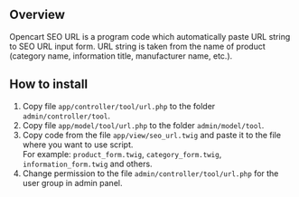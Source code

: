 <h2>Overview</h2>
<p>Opencart SEO URL is a program code which automatically paste URL string to SEO URL input form. URL string is taken from the name of product (category name, information title, manufacturer name, etc.).</p>
<h2>How to install</h2>
<ol>
  <li>Copy file <code>app/controller/tool/url.php</code> to the folder <code>admin/controller/tool</code>.</li>
  <li>Copy file <code>app/model/tool/url.php</code> to the folder <code>admin/model/tool</code>.</li>
  <li>
    Copy code from the file <code>app/view/seo_url.twig</code> and paste it to the file where you want to use script.
    <br>
    For example: <code>product_form.twig</code>, <code>category_form.twig</code>, <code>information_form.twig</code> and others.</li>
  <li>Change permission to the file <code>admin/controller/tool/url.php</code> for the user group in admin panel.</li>
</ol>
